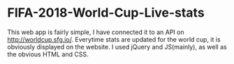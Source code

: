 # FIFA-2018-World-Cup-Live-stats
This web app is fairly simple, I have connected it to an API on http://worldcup.sfg.io/. Everytime stats are updated for the world cup, it is obviously displayed on the website. I used jQuery and JS(mainly), as well as the obvious HTML and CSS.
